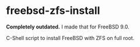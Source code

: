 # freebsd-zfs-install

**Completely outdated.** I made that for FreeBSD 9.0.

C-Shell script to install FreeBSD with ZFS on full root.

